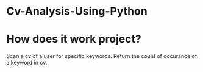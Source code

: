 # Cv-Analysis-Using-Python
# How does it work project?
Scan a cv of a user for specific keywords.
Return the count of occurance of a keyword in cv.
